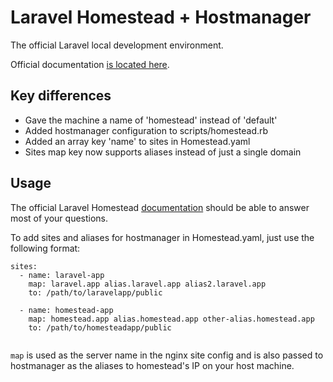 # Laravel Homestead + Hostmanager

The official Laravel local development environment.

Official documentation [is located here](http://laravel.com/docs/homestead?version=4.2).

## Key differences

- Gave the machine a name of 'homestead' instead of 'default'
- Added hostmanager configuration to scripts/homestead.rb
- Added an array key 'name' to sites in Homestead.yaml
- Sites map key now supports aliases instead of just a single domain

## Usage

The official Laravel Homestead [documentation](http://laravel.com/docs/homestead?version=4.2) should be able to answer most of your questions.

To add sites and aliases for hostmanager in Homestead.yaml, just use the following format:

```
sites:
  - name: laravel-app
    map: laravel.app alias.laravel.app alias2.laravel.app
    to: /path/to/laravelapp/public
    
  - name: homestead-app
    map: homestead.app alias.homestead.app other-alias.homestead.app
    to: /path/to/homesteadapp/public
  
```

`map` is used as the server name in the nginx site config and is also passed to hostmanager as the aliases to homestead's IP on your host machine.
